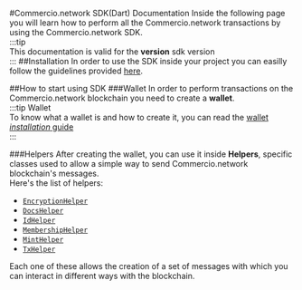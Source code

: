 #Commercio.network SDK(Dart) Documentation 
Inside the following page you will learn how to perform all the Commercio.network
transactions  by using the Commercio.network SDK.  
:::tip  
This documentation is valid for the **version** sdk version  
::: 
##Installation
In order to use the SDK inside your project you can easilly follow the guidelines
provided [here](https://pub.dev/packages/sacco#-installing-tab-).

##How to start using SDK
###Wallet
In order to perform transactions on the Commercio.network blockchain you need to create a **wallet**.  
:::tip Wallet  
To know what a wallet is and how to create it, you can read the 
[wallet *installation* guide](wallet/create-wallet.md)  
:::

###Helpers
After creating the wallet, you can use it inside **Helpers**,
specific classes used to allow a simple way to send Commercio.network blockchain's messages.  
Here's the list of helpers:  
* [`EncryptionHelper`](lib/crypto/encryption_helper.md)  
* [`DocsHelper`](lib/docs/docs_helper.md)
* [`IdHelper`](lib/id/id_helper.md)
* [`MembershipHelper`](lib/membership/membership_helper.md)
* [`MintHelper`](lib/mint/mint_helper.md)
* [`TxHelper`](lib/tx/tx_helper.md)  

Each one of these allows the creation of a set of messages with which you can interact in different ways with the blockchain.


